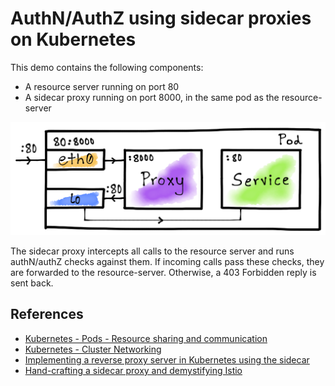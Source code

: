 # AuthN/AuthZ using sidecar proxies on Kubernetes

This demo contains the following components:

- A resource server running on port 80
- A sidecar proxy running on port 8000, in the same pod as the resource-server

![Kubernetes sidecar networking](docs/k8s-sidecar-networking.png)

The sidecar proxy intercepts all calls to the resource server and runs authN/authZ checks against them. If incoming calls pass these checks, they are forwarded to the resource-server. Otherwise, a 403 Forbidden reply is sent back.

## References

- [Kubernetes - Pods - Resource sharing and communication](https://kubernetes.io/docs/concepts/workloads/pods/#resource-sharing-and-communication)
- [Kubernetes - Cluster Networking](https://kubernetes.io/docs/concepts/cluster-administration/networking/)
- [Implementing a reverse proxy server in Kubernetes using the sidecar](https://www.magalix.com/blog/implemeting-a-reverse-proxy-server-in-kubernetes-using-the-sidecar-pattern)
- [Hand-crafting a sidecar proxy and demystifying Istio](https://venilnoronha.io/hand-crafting-a-sidecar-proxy-and-demystifying-istio)
